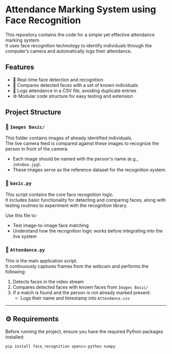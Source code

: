 # Attendance Marking System using Face Recognition

This repository contains the code for a simple yet effective attendance marking system.  
It uses face recognition technology to identify individuals through the computer’s camera and automatically logs their attendance.

## Features

- 📸 Real-time face detection and recognition
- 🧠 Compares detected faces with a set of known individuals
- 📂 Logs attendance in a CSV file, avoiding duplicate entries
- ⚙️ Modular code structure for easy testing and extension

## Project Structure


### 🔹 `Images Basic/`

This folder contains images of already identified individuals.  
The live camera feed is compared against these images to recognize the person in front of the camera.

- Each image should be named with the person's name (e.g., `JohnDoe.jpg`).
- These images serve as the reference dataset for the recognition system.

### 🔹 `basic.py`

This script contains the core face recognition logic.  
It includes basic functionality for detecting and comparing faces, along with testing routines to experiment with the recognition library.

Use this file to:
- Test image-to-image face matching
- Understand how the recognition logic works before integrating into the live system

### 🔹 `Attendance.py`

This is the main application script.  
It continuously captures frames from the webcam and performs the following:

1. Detects faces in the video stream
2. Compares detected faces with known faces from `Images Basic/`
3. If a match is found and the person is not already marked present:
   - Logs their name and timestamp into `Attendance.csv`

---

## ⚙️ Requirements

Before running the project, ensure you have the required Python packages installed:

```bash
pip install face_recognition opencv-python numpy

